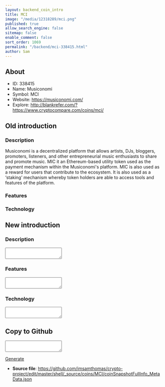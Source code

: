 ```yaml
---
layout: backend_coin_intro
title: MCI
image: "/media/12318289/mci.png"
published: true
allow_search_engine: false
sitemap: false
enable_comment: false
sort_order: 1069
permalink: "/backend/mci-338415.html"
author: Sam
---
```


## About

- ID: 338415
- Name: Musiconomi
- Symbol: MCI
- Website: https://musiconomi.com/
- Explore: http://blankrefer.com/?https://www.cryptocompare.com/coins/mci/


## Old introduction

### Description

<p>Musiconomi is a decentralized platform that allows artists, DJs, bloggers, promoters, listeners, and other entrepreneurial music enthusiasts to share and promote music. MIC it an Ethereum-based utility token used as the payment mechanism within the Musiconomi&#39;s platform. MIC is also used as a reward for users that contribute to the ecosystem. <span>It is also used as a ‘staking’ mechanism whereby token holders are able to access tools and features of the platform.</span></p>

### Features


### Technology




## New introduction


### Description
<textarea id="meta_description" name="description"></textarea>

### Features
<textarea id="meta_features" name="features"></textarea>

### Technology
<textarea id="meta_technology" name="technology"></textarea>


## Copy to Github

<textarea id="coinsnapshotfullinfo_metadata"></textarea>

<a href="#gen" onclick="generateMetaDatJson()">Generate</a>

- **Source file**: <a href="https://github.com/imsamthomas/crypto-project/edit/master/shell/_source/coins/MCI/coinSnapshotFullInfo_MetaData.json">https://github.com/imsamthomas/crypto-project/edit/master/shell/_source/coins/MCI/coinSnapshotFullInfo_MetaData.json</a>

